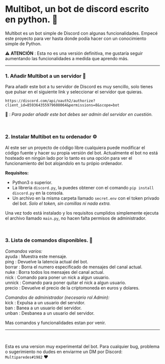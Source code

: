 # **Multibot, un bot de discord escrito en python. 🐍**

Multibot es un bot simple de Discord con algunas funcionalidades. Empecé este proyecto para ver hasta donde podía hacer con un conocimiento simple de Python.

⚠️ **ATENCIÓN**  : Esta no es una versión definitiva, me gustaría seguir aumentando las funcionalidades a medida que aprendo más.

---

###  **1. Añadir Multibot a un servidor 🤖** 

Para añadir este bot a tu servidor de Discord es muy sencillo, solo tienes que pulsar en el siguiente link y seleccionar el servidor que quieras. 

    https://discord.com/api/oauth2/authorize?client_id=859364355979608064&permissions=8&scope=bot

📝 : *Para poder añadir este bot debes ser admin del servidor en cuestión.*    

<br>

### **2. Instalar Multibot en tu ordenador ⚙️** 

Al este ser un proyecto de código libre cualquiera puede modificar el código fuente y hacer su propia versión del bot. Actualmente el bot no está hosteado en ningún lado por lo tanto es una opción para ver el funcionamiento del bot alojandolo en tu própio ordenador.

**Requisitos:**

- Python3 o superior.
- La libreria ``discord.py``, la puedes obtener con el comando ``pip install discord.py`` en la consola.
- Un archivo en la misma carpeta llamado ``secret.env`` con el token privado del bot. *Solo el token, sin comillas ni nada extra.*

Una vez todo está instalado y los requisitos cumplidos simplemente ejecuta el archivo llamado ``main.py``, no hacen falta permisos de administrador.

<br>

### **3. Lista de comandos disponibles. 📔**

*Comandos varios:*\
ayuda : Muestra este mensaje.\
​ping : Devuelve la latencia actual del bot.\
​borrar : Borra el numero especificado de mensajes del canal actual.\
​nuke : Borra todos los mensajes del canal actual.\
​nick : Comando para poner un nick a algun usuario.\
​unnick : Comando para poner quitar el nick a algun usuario.\
​precio : Devuelve el precio de la criptomoneda en euros y dolares.

*Comandos de administrador (necesario rol Admin):*\
kick : Expulsa a un usuario del servidor.\
​ban : Banea a un usuario del servidor.\
​unban : Desbanea a un usuario del servidor.

Mas comandos y funcionalidades estan por venir.

---

<br>

Esta es una version muy experimental del bot. Para cualquier bug, problema o sugerimiento no dudes en enviarme un DM por Discord:  ``Multiparedes#1982`` ❤️